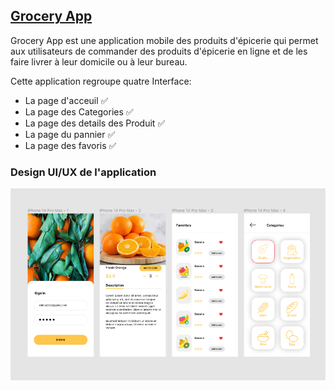 ## [Grocery App](https://github.com/tizibienvenus/groceryapp)
Grocery App est une application mobile des produits d'épicerie qui permet aux utilisateurs de commander des produits d'épicerie en ligne et de les faire livrer à leur domicile ou à leur bureau.

Cette application regroupe quatre Interface:

- La page d'acceuil ✅
- La page des Categories ✅
- La page des details des Produit ✅
- La page du pannier ✅
- La page des favoris ✅

### Design UI/UX de l'application

<img width="861" alt="OALET" src="https://github.com/tizibienvenus/groceryapp/blob/main/UI.png"/>